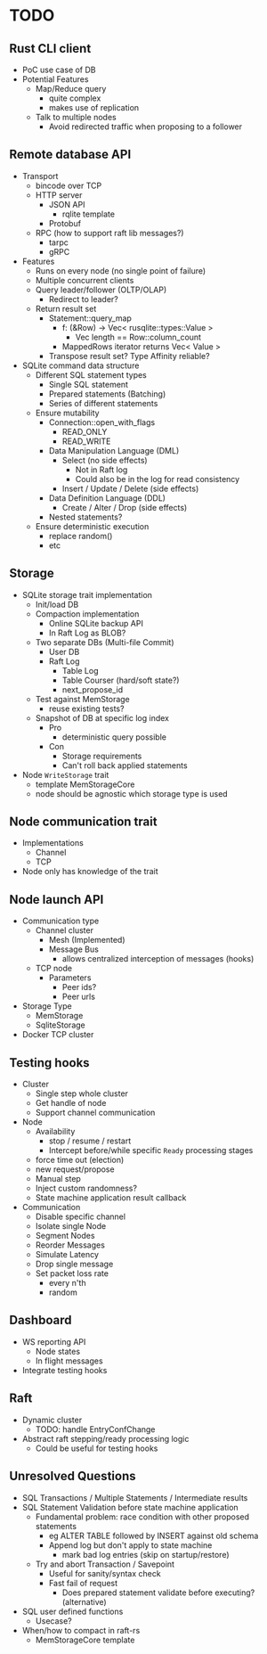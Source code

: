 # TODO

## Rust CLI client
- PoC use case of DB
- Potential Features
  - Map/Reduce query
    - quite complex
    - makes use of replication
  - Talk to multiple nodes
    - Avoid redirected traffic when proposing to a follower

## Remote database API
- Transport
  - bincode over TCP
  - HTTP server
    - JSON API
      - rqlite template
    - Protobuf
  - RPC (how to support raft lib messages?)
    - tarpc
    - gRPC
- Features
  - Runs on every node (no single point of failure)
  - Multiple concurrent clients
  - Query leader/follower (OLTP/OLAP)
    - Redirect to leader?
  - Return result set
    - Statement::query_map
      - f: (&Row) -> Vec< rusqlite::types::Value >
        - Vec length == Row::column_count
      - MappedRows iterator returns Vec< Value >
    - Transpose result set? Type Affinity reliable?
- SQLite command data structure
  - Different SQL statement types
    - Single SQL statement
    - Prepared statements (Batching)
    - Series of different statements
  - Ensure mutability
    - Connection::open_with_flags
      - READ_ONLY
      - READ_WRITE
    - Data Manipulation Language (DML)
      - Select (no side effects)
        - Not in Raft log
        - Could also be in the log for read consistency
      - Insert / Update / Delete (side effects)
    - Data Definition Language (DDL)
      - Create / Alter / Drop (side effects)
    - Nested statements?
  - Ensure deterministic execution
    - replace random()
    - etc

## Storage
- SQLite storage trait implementation
  - Init/load DB
  - Compaction implementation
    - Online SQLite backup API
    - In Raft Log as BLOB?
  - Two separate DBs (Multi-file Commit)
    - User DB
    - Raft Log
      - Table Log
      - Table Courser (hard/soft state?)
      - next_propose_id
  - Test against MemStorage
    - reuse existing tests?
  - Snapshot of DB at specific log index
    - Pro
      - deterministic query possible
    - Con
      - Storage requirements
      - Can't roll back applied statements
- Node `WriteStorage` trait
  - template MemStorageCore
  - node should be agnostic which storage type is used

## Node communication trait
- Implementations
  - Channel
  - TCP
- Node only has knowledge of the trait

## Node launch API
- Communication type
  - Channel cluster
    - Mesh (Implemented)
    - Message Bus
      - allows centralized interception of messages (hooks)
  - TCP node
    - Parameters
      - Peer ids?
      - Peer urls
- Storage Type
  - MemStorage
  - SqliteStorage
- Docker TCP cluster

## Testing hooks
- Cluster
  - Single step whole cluster
  - Get handle of node
  - Support channel communication
- Node
  - Availability
    - stop / resume / restart
    - Intercept before/while specific `Ready` processing stages
  - force time out (election)
  - new request/propose
  - Manual step
  - Inject custom randomness?
  - State machine application result callback
- Communication
  - Disable specific channel
  - Isolate single Node
  - Segment Nodes
  - Reorder Messages
  - Simulate Latency
  - Drop single message
  - Set packet loss rate
    - every n'th
    - random

## Dashboard
- WS reporting API
  - Node states
  - In flight messages
- Integrate testing hooks

## Raft
- Dynamic cluster
  - TODO: handle EntryConfChange
- Abstract raft stepping/ready processing logic
  - Could be useful for testing hooks

## Unresolved Questions
- SQL Transactions / Multiple Statements / Intermediate results
- SQL Statement Validation before state machine application
  - Fundamental problem: race condition with other proposed statements
    - eg ALTER TABLE followed by INSERT against old schema
    - Append log but don't apply to state machine
      - mark bad log entries (skip on startup/restore)
  - Try and abort Transaction / Savepoint
    - Useful for sanity/syntax check
    - Fast fail of request
      - Does prepared statement validate before executing? (alternative)
- SQL user defined functions
  - Usecase?
- When/how to compact in raft-rs
  - MemStorageCore template